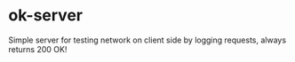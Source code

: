 # ok-server
Simple server for testing network on client side by logging requests, always returns 200 OK!
